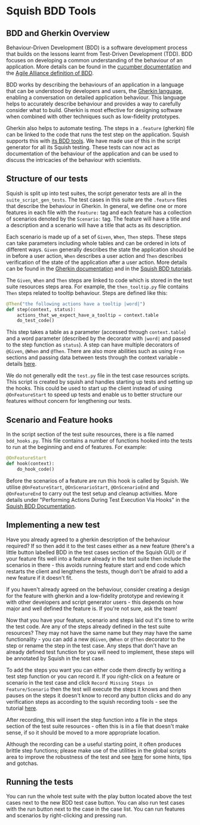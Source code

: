 # Squish BDD Tools

## BDD and Gherkin Overview

Behaviour-Driven Development (BDD) is a software development process that builds on the lessons learnt from Test-Driven
Development (TDD). BDD focuses on developing a common understanding of the behaviour of an application. More details can
be found in the [cucumber documentation](https://cucumber.io/docs/bdd/) and the
[Agile Alliance definition of BDD](https://www.agilealliance.org/glossary/bdd/).

BDD works by describing the behaviours of an application in a language that can be understood by developers and users,
the [Gherkin language](https://cucumber.io/docs/gherkin/reference/), enabling a conversation on detailed application
behaviour. This language helps to accurately describe behaviour and provides a way to carefully consider what to build.
Gherkin is most effective for designing software when combined with other techniques such as low-fidelity prototypes.

Gherkin also helps to automate testing. The steps in a `.feature` (gherkin) file can be linked to the code that runs the
test step on the application. Squish supports this with
[its BDD tools](https://www.froglogic.com/squish/features/bdd-behavior-driven-development-testing/).
We have made use of this in the script generator for all its Squish testing. These tests can now act as documentation of
the behaviour of the application and can be used to discuss the intricacies of the behaviour with scientists.

## Structure of our tests

Squish is split up into test suites, the script generator tests are all in the `suite_script_gen_tests`. The test cases
in this suite are the `.feature` files that describe the behaviour in Gherkin. In general, we define one or more
features in each file with the `Feature:` tag and each feature has a collection of scenarios denoted by the
`Scenario:` tag. The feature will have a title and a description and a scenario will have a title that acts as its
description. 

Each scenario is made up of a set of `Given`, `When`, `Then` steps. These steps can take parameters including whole
tables and can be ordered in lots of different ways. `Given` generally describes the state the application should be in
before a user action, `When` describes a user action and `Then` describes verification of the state of the application
after a user action. More details can be found in the [Gherkin documentation](https://cucumber.io/docs/gherkin/) and in
the [Squish BDD tutorials](https://www.froglogic.com/squish/features/bdd-behavior-driven-development-testing/).

The `Given`, `When` and `Then` steps are linked to code which is stored in the test suite resources steps area. For
example, the `then_tooltip.py` file contains `Then` steps related to tooltip behaviour. Steps are defined like this:

```python
@Then("the following actions have a tooltip |word|")
def step(context, status):
    actions_that_we_expect_have_a_tooltip = context.table
    do_test_code()
```

This step takes a table as a parameter (accessed through `context.table`) and a word parameter (described by the
decorator with `|word|` and passed to the step function as `status`). A step can have multiple decorators of
`@Given`, `@When` and `@Then`. There are also more abilities such as using `From` sections and passing data between
tests through the context variable - details [here](https://doc.froglogic.com/squish/latest/api.bdt.functions.html).

We do not generally edit the `test.py` file in the test case resources scripts. This script is created by squish and
handles starting up tests and setting up the hooks. This could be used to start up the client instead of using
`@OnFeatureStart` to speed up tests and enable us to better structure our features without concern for lengthening
our tests.

## Scenario and Feature hooks

In the script section of the test suite resources, there is a file named `bdd_hooks.py`. This file contains a number of
functions hooked into the tests to run at the beginning and end of features. For example:

```python
@OnFeatureStart
def hook(context):
    do_hook_code()
```

Before the scenarios of a feature are run this hook is called by Squish. We utilise `@OnFeatureStart`,
`@OnScenarioStart`, `@OnScenarioEnd` and `@OnFeatureEnd` to carry out the test setup and cleanup activities.
More details under "Performing Actions During Test Execution Via Hooks" in the
[Squish BDD Documentation](https://doc.qt.io/squish/behavior-driven-testing.html#performing-actions-during-test-execution-via-hooks).

## Implementing a new test

Have you already agreed to a gherkin description of the behaviour required? If so then add it to the test cases either
as a new feature (there's a little button labelled BDD in the test cases section of the Squish GUI) or if your feature
fits well into a feature already in the test suite then include the scenarios in there - this avoids running feature
start and end code which restarts the client and lengthens the tests, though don't be afraid to add a new feature if
it doesn't fit.

If you haven't already agreed on the behaviour, consider creating a design for the feature with gherkin and a
low-fidelity prototype and reviewing it with other developers and script generator users - this depends on how major
and well defined the feature is. If you're not sure, ask the team!

Now that you have your feature, scenario and steps laid out it's time to write the test code. Are any of the steps
already defined in the test suite resources? They may not have the same name but they may have the same
functionality - you can add a new `@Given`, `@When` or `@Then` decorator to the step or rename the step in the test
case. Any steps that don't have an already defined test function for you will need to implement, these steps will be
annotated by Squish in the test case.

To add the steps you want you can either code them directly by writing a test step function or you can record it.
If you right-click on a feature or scenario in the test case and click `Record Missing Steps in Feature/Scenario` then
the test will execute the steps it knows and then pauses on the steps it doesn't know to record any button clicks and
do any verification steps as according to the squish recording tools - see the tutorial
[here](https://www.qt.io/quality-assurance/squish/test-creation-and-maintenance#record-and-playback).

After recording, this will insert the step function into a file in the steps section of the test suite resources - often
this is in a file that doesn't make sense, if so it should be moved to a more appropriate location.

Although the recording can be a useful starting point, it often produces brittle step functions; please make use of the
utilities in the global scripts area to improve the robustness of the test and see [here](System-Testing-with-Squish) for some hints, tips and
gotchas.

## Running the tests

You can run the whole test suite with the play button located above the test cases next to the new BDD test case button.
You can also run test cases with the run button next to the case in the case list. You can run features and scenarios
by right-clicking and pressing run.
